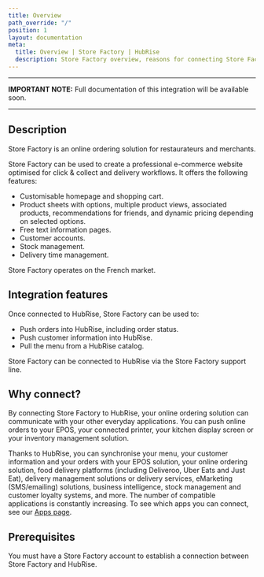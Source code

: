 ```yaml
---
title: Overview
path_override: "/"
position: 1
layout: documentation
meta:
  title: Overview | Store Factory | HubRise
  description: Store Factory overview, reasons for connecting Store Factory  to HubRise and summary of integrated features. Synchronise data between your EPOS and your apps.
---
```


---

**IMPORTANT NOTE:** Full documentation of this integration will be available soon.

---

## Description

Store Factory is an online ordering solution for restaurateurs and merchants.

Store Factory can be used to create a professional e-commerce website optimised for click & collect and delivery workflows. It offers the following features:

- Customisable homepage and shopping cart.
- Product sheets with options, multiple product views, associated products, recommendations for friends, and dynamic pricing depending on selected options.
- Free text information pages.
- Customer accounts.
- Stock management.
- Delivery time management.

Store Factory operates on the French market.

## Integration features

Once connected to HubRise, Store Factory can be used to:

- Push orders into HubRise, including order status.
- Push customer information into HubRise.
- Pull the menu from a HubRise catalog.

Store Factory can be connected to HubRise via the Store Factory support line.

## Why connect?

By connecting Store Factory to HubRise, your online ordering solution can communicate with your other everyday applications. You can push online orders to your EPOS, your connected printer, your kitchen display screen or your inventory management solution.

Thanks to HubRise, you can synchronise your menu, your customer information and your orders with your EPOS solution, your online ordering solution, food delivery platforms (including Deliveroo, Uber Eats and Just Eat), delivery management solutions or delivery services, eMarketing (SMS/emailing) solutions, business intelligence, stock management and customer loyalty systems, and more. The number of compatible applications is constantly increasing. To see which apps you can connect, see our [Apps page](/apps).

## Prerequisites

You must have a Store Factory account to establish a connection between Store Factory and HubRise.
